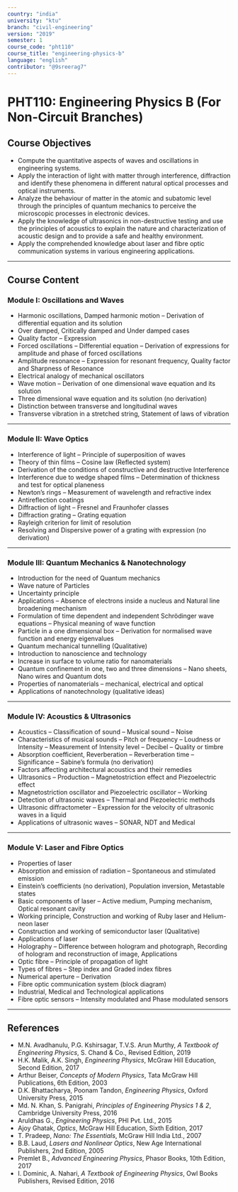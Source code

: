 ```yaml
---
country: "india"
university: "ktu"
branch: "civil-engineering"
version: "2019"
semester: 1
course_code: "pht110"
course_title: "engineering-physics-b"
language: "english"
contributor: "@9sreerag7"
---
```


# PHT110: Engineering Physics B (For Non-Circuit Branches)

## Course Objectives

- Compute the quantitative aspects of waves and oscillations in engineering systems.  
- Apply the interaction of light with matter through interference, diffraction and identify these phenomena in different natural optical processes and optical instruments.  
- Analyze the behaviour of matter in the atomic and subatomic level through the principles of quantum mechanics to perceive the microscopic processes in electronic devices.  
- Apply the knowledge of ultrasonics in non-destructive testing and use the principles of acoustics to explain the nature and characterization of acoustic design and to provide a safe and healthy environment.  
- Apply the comprehended knowledge about laser and fibre optic communication systems in various engineering applications.  

---

## Course Content

### Module I: Oscillations and Waves

- Harmonic oscillations, Damped harmonic motion – Derivation of differential equation and its solution  
- Over damped, Critically damped and Under damped cases  
- Quality factor – Expression  
- Forced oscillations – Differential equation – Derivation of expressions for amplitude and phase of forced oscillations  
- Amplitude resonance – Expression for resonant frequency, Quality factor and Sharpness of Resonance  
- Electrical analogy of mechanical oscillators  
- Wave motion – Derivation of one dimensional wave equation and its solution  
- Three dimensional wave equation and its solution (no derivation)  
- Distinction between transverse and longitudinal waves  
- Transverse vibration in a stretched string, Statement of laws of vibration  

---

### Module II: Wave Optics

- Interference of light – Principle of superposition of waves  
- Theory of thin films – Cosine law (Reflected system)  
- Derivation of the conditions of constructive and destructive Interference  
- Interference due to wedge shaped films – Determination of thickness and test for optical planeness  
- Newton’s rings – Measurement of wavelength and refractive index  
- Antireflection coatings  
- Diffraction of light – Fresnel and Fraunhofer classes  
- Diffraction grating – Grating equation  
- Rayleigh criterion for limit of resolution  
- Resolving and Dispersive power of a grating with expression (no derivation)  

---

### Module III: Quantum Mechanics & Nanotechnology

- Introduction for the need of Quantum mechanics  
- Wave nature of Particles  
- Uncertainty principle  
- Applications – Absence of electrons inside a nucleus and Natural line broadening mechanism  
- Formulation of time dependent and independent Schrödinger wave equations – Physical meaning of wave function  
- Particle in a one dimensional box – Derivation for normalised wave function and energy eigenvalues  
- Quantum mechanical tunnelling (Qualitative)  
- Introduction to nanoscience and technology  
- Increase in surface to volume ratio for nanomaterials  
- Quantum confinement in one, two and three dimensions – Nano sheets, Nano wires and Quantum dots  
- Properties of nanomaterials – mechanical, electrical and optical  
- Applications of nanotechnology (qualitative ideas)  

---

### Module IV: Acoustics & Ultrasonics

- Acoustics – Classification of sound – Musical sound – Noise  
- Characteristics of musical sounds – Pitch or frequency – Loudness or Intensity – Measurement of Intensity level – Decibel – Quality or timbre  
- Absorption coefficient, Reverberation – Reverberation time – Significance – Sabine’s formula (no derivation)  
- Factors affecting architectural acoustics and their remedies  
- Ultrasonics – Production – Magnetostriction effect and Piezoelectric effect  
- Magnetostriction oscillator and Piezoelectric oscillator – Working  
- Detection of ultrasonic waves – Thermal and Piezoelectric methods  
- Ultrasonic diffractometer – Expression for the velocity of ultrasonic waves in a liquid  
- Applications of ultrasonic waves – SONAR, NDT and Medical  

---

### Module V: Laser and Fibre Optics

- Properties of laser  
- Absorption and emission of radiation – Spontaneous and stimulated emission  
- Einstein’s coefficients (no derivation), Population inversion, Metastable states  
- Basic components of laser – Active medium, Pumping mechanism, Optical resonant cavity  
- Working principle, Construction and working of Ruby laser and Helium-neon laser  
- Construction and working of semiconductor laser (Qualitative)  
- Applications of laser  
- Holography – Difference between hologram and photograph, Recording of hologram and reconstruction of image, Applications  
- Optic fibre – Principle of propagation of light  
- Types of fibres – Step index and Graded index fibres  
- Numerical aperture – Derivation  
- Fibre optic communication system (block diagram)  
- Industrial, Medical and Technological applications  
- Fibre optic sensors – Intensity modulated and Phase modulated sensors  

---

## References

- M.N. Avadhanulu, P.G. Kshirsagar, T.V.S. Arun Murthy, *A Textbook of Engineering Physics*, S. Chand & Co., Revised Edition, 2019  
- H.K. Malik, A.K. Singh, *Engineering Physics*, McGraw Hill Education, Second Edition, 2017  
- Arthur Beiser, *Concepts of Modern Physics*, Tata McGraw Hill Publications, 6th Edition, 2003  
- D.K. Bhattacharya, Poonam Tandon, *Engineering Physics*, Oxford University Press, 2015  
- Md. N. Khan, S. Panigrahi, *Principles of Engineering Physics 1 & 2*, Cambridge University Press, 2016  
- Aruldhas G., *Engineering Physics*, PHI Pvt. Ltd., 2015  
- Ajoy Ghatak, *Optics*, McGraw Hill Education, Sixth Edition, 2017  
- T. Pradeep, *Nano: The Essentials*, McGraw Hill India Ltd., 2007  
- B.B. Laud, *Lasers and Nonlinear Optics*, New Age International Publishers, 2nd Edition, 2005  
- Premlet B., *Advanced Engineering Physics*, Phasor Books, 10th Edition, 2017  
- I. Dominic, A. Nahari, *A Textbook of Engineering Physics*, Owl Books Publishers, Revised Edition, 2016  
